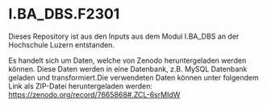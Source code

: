 # I.BA_DBS.F2301

Dieses Repository ist aus den Inputs aus dem Modul I.BA_DBS an der Hochschule Luzern entstanden. 

Es handelt sich um Daten, welche von Zenodo heruntergeladen werden können. Diese Daten werden in eine Datenbank, z.B. MySQL Datenbank geladen und transformiert.Die verwendeten Daten können unter folgendem Link als ZIP-Datei heruntergeladen werden:
https://zenodo.org/record/7665868#.ZCL-6srMIdW 

